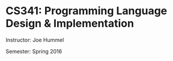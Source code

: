 # CS341: Programming Language Design & Implementation
Instructor: Joe Hummel

Semester: Spring 2016

